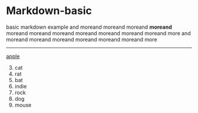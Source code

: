 # Markdown-basic
basic markdown example
and moreand moreand moreand **moreand** moreand moreand moreand moreand moreand moreand moreand more
and moreand moreand moreand moreand moreand moreand more

***

[apple](https://www.apple.com)

3. cat
4. rat
1. bat
  1. indie
  2. rock
1. dog
2. mouse
